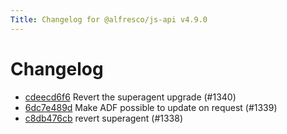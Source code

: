 ```yaml
---
Title: Changelog for @alfresco/js-api v4.9.0
---
```


# Changelog

- [cdeecd6f6](https://github.com/Alfresco/alfresco-js-api/commit/cdeecd6f6) Revert the superagent upgrade (#1340)
- [6dc7e489d](https://github.com/Alfresco/alfresco-js-api/commit/6dc7e489d) Make ADF possible to update on request (#1339)
- [c8db476cb](https://github.com/Alfresco/alfresco-js-api/commit/c8db476cb) revert superagent (#1338)